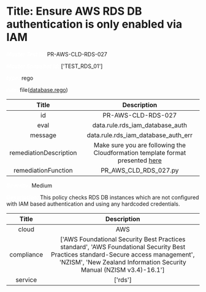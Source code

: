 



# Title: Ensure AWS RDS DB authentication is only enabled via IAM


***<font color="white">Master Test Id:</font>*** PR-AWS-CLD-RDS-027

***<font color="white">Master Snapshot Id:</font>*** ['TEST_RDS_01']

***<font color="white">type:</font>*** rego

***<font color="white">rule:</font>*** file([database.rego])  
  
  
  
  

|Title|Description|
| :---: | :---: |
|id|PR-AWS-CLD-RDS-027|
|eval|data.rule.rds_iam_database_auth|
|message|data.rule.rds_iam_database_auth_err|
|remediationDescription|Make sure you are following the Cloudformation template format presented <a href='https://docs.aws.amazon.com/AWSCloudFormation/latest/UserGuide/aws-properties-rds-database-instance.html' target='_blank'>here</a>|
|remediationFunction|PR_AWS_CLD_RDS_027.py|


***<font color="white">Severity:</font>*** Medium

***<font color="white">Description:</font>*** This policy checks RDS DB instances which are not configured with IAM based authentication and using any hardcoded credentials.  
  
  

|Title|Description|
| :---: | :---: |
|cloud|AWS|
|compliance|['AWS Foundational Security Best Practices standard', 'AWS Foundational Security Best Practices standard-Secure access management', 'NZISM', 'New Zealand Information Security Manual (NZISM v3.4)-16.1']|
|service|['rds']|



[database.rego]: https://github.com/prancer-io/prancer-compliance-test/tree/master/aws/cloud/database.rego
